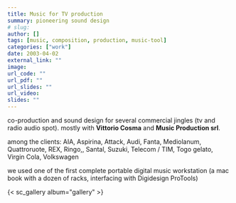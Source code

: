 ```yaml
---
title: Music for TV production
summary: pioneering sound design
# slug: 
author: []
tags: [music, composition, production, music-tool]
categories: ["work"]
date: 2003-04-02
external_link: ""
image:
url_code: ""
url_pdf: ""
url_slides: ""
url_video: 
slides: ""
---
```

co-production and sound design for several commercial jingles (tv and radio audio spot). mostly with **Vittorio Cosma** and **Music Production srl**.

among the clients: AIA, Aspirina, Attack, Audi, Fanta, Mediolanum, Quattroruote, REX, Ringo,, Santal, Suzuki, Telecom / TIM, Togo gelato, Virgin Cola, Volkswagen

we used one of the first complete portable digital music workstation (a mac book with a dozen of racks, interfacing with Digidesign ProTools)

{< sc_gallery album="gallery" >}
